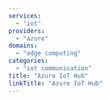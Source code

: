 ```yaml
---
services:
  - "iot"
providers:
  - "azure"
domains:
  - "edge computing"
categories: 
  - "iot communication"
title: "Azure IoT Hub"
linkTitle: "Azure IoT Hub"
---
```

